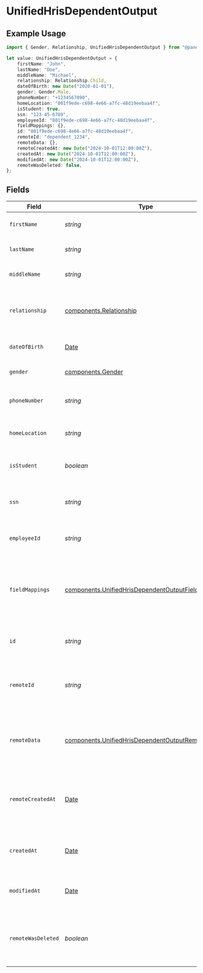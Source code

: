 # UnifiedHrisDependentOutput

## Example Usage

```typescript
import { Gender, Relationship, UnifiedHrisDependentOutput } from "@panora/sdk/models/components";

let value: UnifiedHrisDependentOutput = {
    firstName: "John",
    lastName: "Doe",
    middleName: "Michael",
    relationship: Relationship.Child,
    dateOfBirth: new Date("2020-01-01"),
    gender: Gender.Male,
    phoneNumber: "+1234567890",
    homeLocation: "801f9ede-c698-4e66-a7fc-48d19eebaa4f",
    isStudent: true,
    ssn: "123-45-6789",
    employeeId: "801f9ede-c698-4e66-a7fc-48d19eebaa4f",
    fieldMappings: {},
    id: "801f9ede-c698-4e66-a7fc-48d19eebaa4f",
    remoteId: "dependent_1234",
    remoteData: {},
    remoteCreatedAt: new Date("2024-10-01T12:00:00Z"),
    createdAt: new Date("2024-10-01T12:00:00Z"),
    modifiedAt: new Date("2024-10-01T12:00:00Z"),
    remoteWasDeleted: false,
};
```

## Fields

| Field                                                                                                                    | Type                                                                                                                     | Required                                                                                                                 | Description                                                                                                              | Example                                                                                                                  |
| ------------------------------------------------------------------------------------------------------------------------ | ------------------------------------------------------------------------------------------------------------------------ | ------------------------------------------------------------------------------------------------------------------------ | ------------------------------------------------------------------------------------------------------------------------ | ------------------------------------------------------------------------------------------------------------------------ |
| `firstName`                                                                                                              | *string*                                                                                                                 | :heavy_minus_sign:                                                                                                       | The first name of the dependent                                                                                          | John                                                                                                                     |
| `lastName`                                                                                                               | *string*                                                                                                                 | :heavy_minus_sign:                                                                                                       | The last name of the dependent                                                                                           | Doe                                                                                                                      |
| `middleName`                                                                                                             | *string*                                                                                                                 | :heavy_minus_sign:                                                                                                       | The middle name of the dependent                                                                                         | Michael                                                                                                                  |
| `relationship`                                                                                                           | [components.Relationship](../../models/components/relationship.md)                                                       | :heavy_minus_sign:                                                                                                       | The relationship of the dependent to the employee                                                                        | CHILD                                                                                                                    |
| `dateOfBirth`                                                                                                            | [Date](https://developer.mozilla.org/en-US/docs/Web/JavaScript/Reference/Global_Objects/Date)                            | :heavy_minus_sign:                                                                                                       | The date of birth of the dependent                                                                                       | 2020-01-01                                                                                                               |
| `gender`                                                                                                                 | [components.Gender](../../models/components/gender.md)                                                                   | :heavy_minus_sign:                                                                                                       | The gender of the dependent                                                                                              | MALE                                                                                                                     |
| `phoneNumber`                                                                                                            | *string*                                                                                                                 | :heavy_minus_sign:                                                                                                       | The phone number of the dependent                                                                                        | +1234567890                                                                                                              |
| `homeLocation`                                                                                                           | *string*                                                                                                                 | :heavy_minus_sign:                                                                                                       | The UUID of the home location                                                                                            | 801f9ede-c698-4e66-a7fc-48d19eebaa4f                                                                                     |
| `isStudent`                                                                                                              | *boolean*                                                                                                                | :heavy_minus_sign:                                                                                                       | Indicates if the dependent is a student                                                                                  | true                                                                                                                     |
| `ssn`                                                                                                                    | *string*                                                                                                                 | :heavy_minus_sign:                                                                                                       | The Social Security Number of the dependent                                                                              | 123-45-6789                                                                                                              |
| `employeeId`                                                                                                             | *string*                                                                                                                 | :heavy_minus_sign:                                                                                                       | The UUID of the associated employee                                                                                      | 801f9ede-c698-4e66-a7fc-48d19eebaa4f                                                                                     |
| `fieldMappings`                                                                                                          | [components.UnifiedHrisDependentOutputFieldMappings](../../models/components/unifiedhrisdependentoutputfieldmappings.md) | :heavy_minus_sign:                                                                                                       | The custom field mappings of the object between the remote 3rd party & Panora                                            | {<br/>"custom_field_1": "value1",<br/>"custom_field_2": "value2"<br/>}                                                   |
| `id`                                                                                                                     | *string*                                                                                                                 | :heavy_minus_sign:                                                                                                       | The UUID of the dependent record                                                                                         | 801f9ede-c698-4e66-a7fc-48d19eebaa4f                                                                                     |
| `remoteId`                                                                                                               | *string*                                                                                                                 | :heavy_minus_sign:                                                                                                       | The remote ID of the dependent in the context of the 3rd Party                                                           | dependent_1234                                                                                                           |
| `remoteData`                                                                                                             | [components.UnifiedHrisDependentOutputRemoteData](../../models/components/unifiedhrisdependentoutputremotedata.md)       | :heavy_minus_sign:                                                                                                       | The remote data of the dependent in the context of the 3rd Party                                                         | {<br/>"raw_data": {<br/>"additional_field": "some value"<br/>}<br/>}                                                     |
| `remoteCreatedAt`                                                                                                        | [Date](https://developer.mozilla.org/en-US/docs/Web/JavaScript/Reference/Global_Objects/Date)                            | :heavy_minus_sign:                                                                                                       | The date when the dependent was created in the 3rd party system                                                          | 2024-10-01T12:00:00Z                                                                                                     |
| `createdAt`                                                                                                              | [Date](https://developer.mozilla.org/en-US/docs/Web/JavaScript/Reference/Global_Objects/Date)                            | :heavy_minus_sign:                                                                                                       | The created date of the dependent record                                                                                 | 2024-10-01T12:00:00Z                                                                                                     |
| `modifiedAt`                                                                                                             | [Date](https://developer.mozilla.org/en-US/docs/Web/JavaScript/Reference/Global_Objects/Date)                            | :heavy_minus_sign:                                                                                                       | The last modified date of the dependent record                                                                           | 2024-10-01T12:00:00Z                                                                                                     |
| `remoteWasDeleted`                                                                                                       | *boolean*                                                                                                                | :heavy_minus_sign:                                                                                                       | Indicates if the dependent was deleted in the remote system                                                              | false                                                                                                                    |